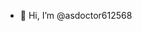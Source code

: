- 👋 Hi, I’m @asdoctor612568


<!---
asdoctor612568/asdoctor612568 is a ✨ special ✨ repository because its `README.md` (this file) appears on your GitHub profile.
You can click the Preview link to take a look at your changes.
--->
